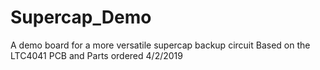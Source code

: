# Supercap_Demo
A demo board for a more versatile supercap backup circuit
Based on the LTC4041
PCB and Parts ordered 4/2/2019
